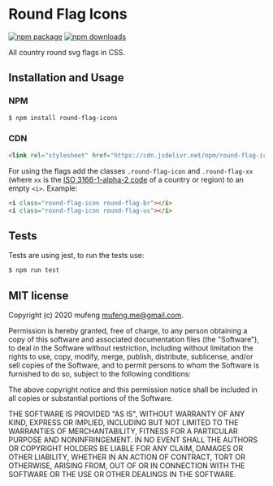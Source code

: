 # Round Flag Icons

[![npm package](https://img.shields.io/npm/v/round-flag-icons.svg)](https://www.npmjs.org/package/round-flag-icons) [![npm downloads](http://img.shields.io/npm/dm/round-flag-icons.svg)](https://www.npmjs.org/package/round-flag-icons)

All country round svg flags in CSS.

## Installation and Usage

### NPM

```bash
$ npm install round-flag-icons
```

### CDN

```html
<link rel="stylesheet" href="https://cdn.jsdelivr.net/npm/round-flag-icons/css/round-flag-icons.min.css">
```

For using the flags add the classes `.round-flag-icon` and `.round-flag-xx` (where `xx` is the [ISO 3166-1-alpha-2 code](https://www.iso.org/obp/ui/#search/code/) of a country or region) to an empty `<i>`. Example:

```html
<i class="round-flag-icon round-flag-br"></i>
<i class="round-flag-icon round-flag-us"></i>
```

## Tests

Tests are using jest, to run the tests use:

```bash
$ npm run test
```

## MIT license

Copyright (c) 2020 mufeng <mufeng.me@gmail.com>.

Permission is hereby granted, free of charge, to any person obtaining a copy of this software and associated documentation files (the "Software"), to deal in the Software without restriction, including without limitation the rights to use, copy, modify, merge, publish, distribute, sublicense, and/or sell copies of the Software, and to permit persons to whom the Software is furnished to do so, subject to the following conditions:

The above copyright notice and this permission notice shall be included in all copies or substantial portions of the Software.

THE SOFTWARE IS PROVIDED "AS IS", WITHOUT WARRANTY OF ANY KIND, EXPRESS OR IMPLIED, INCLUDING BUT NOT LIMITED TO THE WARRANTIES OF MERCHANTABILITY, FITNESS FOR A PARTICULAR PURPOSE AND NONINFRINGEMENT. IN NO EVENT SHALL THE AUTHORS OR COPYRIGHT HOLDERS BE LIABLE FOR ANY CLAIM, DAMAGES OR OTHER LIABILITY, WHETHER IN AN ACTION OF CONTRACT, TORT OR OTHERWISE, ARISING FROM, OUT OF OR IN CONNECTION WITH THE SOFTWARE OR THE USE OR OTHER DEALINGS IN THE SOFTWARE.
